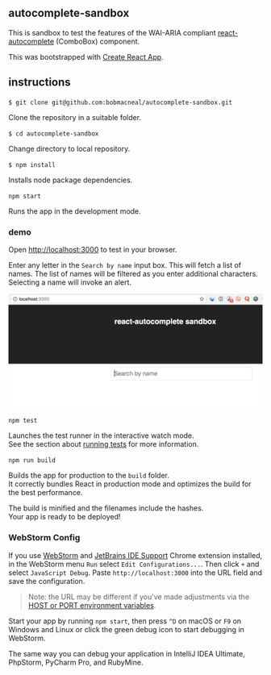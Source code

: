 ## autocomplete-sandbox

This is sandbox to test the features of the WAI-ARIA compliant [react-autocomplete](https://github.com/reactjs/react-autocomplete) (ComboBox) component.

This was bootstrapped with [Create React App](https://github.com/facebookincubator/create-react-app).

## instructions
`$ git clone git@github.com:bobmacneal/autocomplete-sandbox.git`

Clone the repository in a suitable folder.

`$ cd autocomplete-sandbox`

Change directory to local repository.

`$ npm install`

Installs node package dependencies.

`npm start`

Runs the app in the development mode. 

### demo

Open [http://localhost:3000](http://localhost:3000) to test in your browser.

Enter any letter in the `Search by name` input box. This will fetch a list of names. The list of names will be 
filtered as you enter additional characters. Selecting a name will invoke an alert.



![screenshot](https://raw.githubusercontent.com/bobmacneal/autocomplete-sandbox/master/screenshot.png)


`npm test`

Launches the test runner in the interactive watch mode.<br>
See the section about [running tests](#running-tests) for more information.

`npm run build`

Builds the app for production to the `build` folder.<br>
It correctly bundles React in production mode and optimizes the build for the best performance.

The build is minified and the filenames include the hashes.<br>
Your app is ready to be deployed!


### WebStorm Config

If you use [WebStorm](https://www.jetbrains.com/webstorm/) and [JetBrains IDE Support](https://chrome.google.com/webstore/detail/jetbrains-ide-support/hmhgeddbohgjknpmjagkdomcpobmllji) Chrome extension installed,
in the WebStorm menu `Run` select `Edit Configurations...`. Then click `+` and select `JavaScript Debug`. Paste `http://localhost:3000` into the URL field and save the configuration.

>Note: the URL may be different if you've made adjustments via the [HOST or PORT environment variables](#advanced-configuration).

Start your app by running `npm start`, then press `^D` on macOS or `F9` on Windows and Linux or click the green debug icon to start debugging in WebStorm.

The same way you can debug your application in IntelliJ IDEA Ultimate, PhpStorm, PyCharm Pro, and RubyMine. 

   